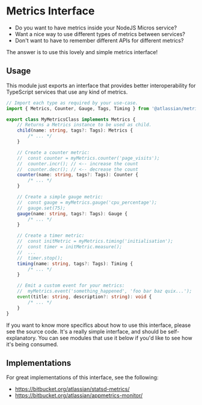 # Metrics Interface

-   Do you want to have metrics inside your NodeJS Micros service?
-   Want a nice way to use different types of metrics between services?
-   Don't want to have to remember different APIs for different metrics?

The answer is to use this lovely and simple metrics interface!

## Usage

This module just exports an interface that provides better interoperability for TypeScript services that use any kind of
metrics.

```typescript
// Import each type as required by your use-case.
import { Metrics, Counter, Gauge, Tags, Timing } from '@atlassian/metrics-interface';

export class MyMetricsClass implements Metrics {
    // Returns a Metrics instance to be used as child.
    child(name: string, tags?: Tags): Metrics {
        /* ... */
    }

    // Create a counter metric:
    //  const counter = myMetrics.counter('page_visits');
    //  counter.incr(); // <-- increase the count
    //  counter.decr(); // <-- decrease the count
    counter(name: string, tags?: Tags): Counter {
        /* ... */
    }

    // Create a simple gauge metric:
    //  const gauge = myMetrics.gauge('cpu_percentage');
    //  gauge.set(75);
    gauge(name: string, tags?: Tags): Gauge {
        /* ... */
    }

    // Create a timer metric:
    //  const initMetric = myMetrics.timing('initialisation');
    //  const timer = initMetric.measure();
    //  ...
    //  timer.stop();
    timing(name: string, tags?: Tags): Timing {
        /* ... */
    }

    // Emit a custom event for your metrics:
    //  myMetrics.event('something_happened', 'foo bar baz quix...');
    event(title: string, description?: string): void {
        /* ... */
    }
}
```

If you want to know more specifics about how to use this interface, please see the source code. It's a really simple
interface, and should be self-explanatory. You can see modules that use it below if you'd like to see how it's being
consumed.

## Implementations

For great implementations of this interface, see the following:

-   https://bitbucket.org/atlassian/statsd-metrics/
-   https://bitbucket.org/atlassian/appmetrics-monitor/
